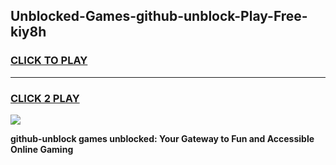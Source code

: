 
## Unblocked-Games-github-unblock-Play-Free-kiy8h
<h3>
<a href="https://premium76.site?title=github-unblock&ref=12A">CLICK TO PLAY</a></h3>
<hr>

<h3>
<a href="https://premium76.site?title=github-unblock&ref=12A">CLICK 2 PLAY</a>
  
</h3>

<a href="https://premium76.site?title=github-unblock&ref=12A"><img src="https://clearcache.store/games.png"></a>


**github-unblock games unblocked: Your Gateway to Fun and Accessible Online Gaming**
